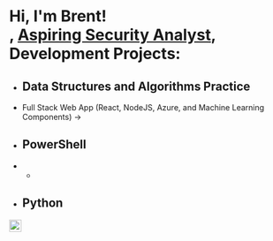 <h1>Hi, I'm Brent! <br/><a href="https://github.com/brentgarren"></a>, <a href="https://www.linkedin.com/in/brent-garren//">Aspiring Security Analyst</a>, <a 

<h2>Development Projects:</h2>

- Data Structures and Algorithms Practice
  - 
- Full Stack Web App (React, NodeJS, Azure, and Machine Learning Components)
  ->
- PowerShell
  - 
- 
  -
- Python
  - 
[<img align="left" alt="Brentgarren | LinkedIn" width="22px" src="https://cdn.jsdelivr.net/npm/simple-icons@v3/icons/linkedin.svg" />][linkedin]

[linkedin]: https://www.linkedin.com/in/brent-garren/

<!--
**brentgarren/brentgarren** is a ✨ _special_ ✨ repository because its `README.md` (this file) appears on your GitHub profile.

Here are some ideas to get you started:

- 🔭 I’m currently working on ...
- 🌱 I’m currently learning ...
- 👯 I’m looking to collaborate on ...
- 🤔 I’m looking for help with ...
- 💬 Ask me about ...
- 📫 How to reach me: ...
- 😄 Pronouns: ...
- ⚡ Fun fact: ...
-->
